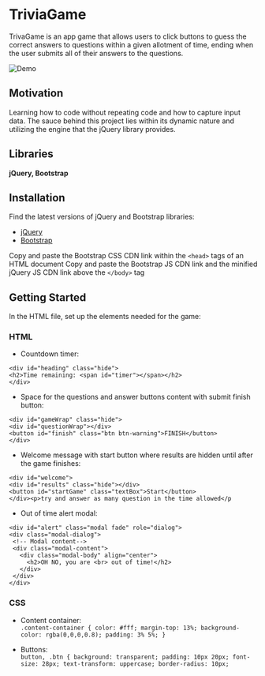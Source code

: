 # **TriviaGame**

TrivaGame is an app game that allows users to click buttons to guess the correct answers to questions within a given allotment of time, ending when the user submits all of their answers to the questions.

![Demo](assets/images/trivia_game_display.gif)

## **Motivation**
Learning how to code without repeating code and how to capture input data. The sauce  behind this project lies within its dynamic nature and utilizing the engine that the jQuery library provides.  


## **Libraries** 

**jQuery, Bootstrap**


## **Installation** 

Find the latest versions of jQuery and Bootstrap libraries:
- [jQuery](https://code.jquery.com/)
- [Bootstrap](https://getbootstrap.com/docs/4.3/getting-started/introduction/)

Copy and paste the Bootstrap CSS CDN link within the `<head>` tags of an HTML document
Copy and paste the Bootstrap JS CDN link and the minified jQuery JS CDN link above the `</body>` tag

## **Getting Started**
In the HTML file, set up the elements needed for the game:

### HTML
- Countdown timer: <br>
```
<div id="heading" class="hide">
<h2>Time remaining: <span id="timer"></span></h2>
</div>
```

- Space for the questions and answer buttons content with submit finish button: <br>
```	
<div id="gameWrap" class="hide">
<div id="questionWrap"></div>
<button id="finish" class="btn btn-warning">FINISH</button>
</div>
```

- Welcome message with start button where results are hidden until after the game finishes:
```						
<div id="welcome">
<div id="results" class="hide"></div>
<button id="startGame" class="textBox">Start</button>
</div><p>try and answer as many question in the time allowed</p
```

- Out of time alert modal:
```
<div id="alert" class="modal fade" role="dialog">
<div class="modal-dialog">
 <!-- Modal content-->
 <div class="modal-content">
   <div class="modal-body" align="center">
     <h2>OH NO, you are <br> out of time!</h2>
   </div>
 </div>
</div>
 ```

### CSS
- Content container:<br>
`.content-container {
    color: #fff;
    margin-top: 13%;
    background-color: rgba(0,0,0,0.8);
    padding: 3% 5%;
}`

- Buttons:<br>
`button, .btn {
    background: transparent;
    padding: 10px 20px;
    font-size: 28px;
    text-transform: uppercase;
    border-radius: 10px;`























 



 


 
